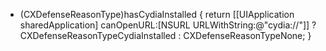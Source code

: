  + (CXDefenseReasonType)hasCydiaInstalled {
 return [[UIApplication sharedApplication] canOpenURL:[NSURL URLWithString:@"cydia://"]] ? CXDefenseReasonTypeCydiaInstalled : CXDefenseReasonTypeNone;
 }
